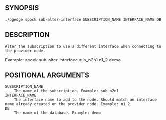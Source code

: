 ## SYNOPSIS
    ./pgedge spock sub-alter-interface SUBSCRIPTION_NAME INTERFACE_NAME DB
 
## DESCRIPTION
    Alter the subscription to use a different interface when connecting to the provider node. 

Example: spock sub-alter-interface sub_n2n1 n1_2 demo
 
## POSITIONAL ARGUMENTS
    SUBSCRIPTION_NAME
        The name of the subscription. Example: sub_n2n1
    INTERFACE_NAME
        The interface name to add to the node. Should match an interface name already created on the provider node. Example: n1_2
    DB
        The name of the database. Example: demo
